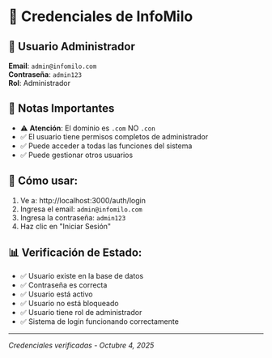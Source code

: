 # 🔑 Credenciales de InfoMilo

## 👤 Usuario Administrador

**Email**: `admin@infomilo.com`  
**Contraseña**: `admin123`  
**Rol**: Administrador

## 📝 Notas Importantes

- ⚠️ **Atención**: El dominio es `.com` NO `.con`
- ✅ El usuario tiene permisos completos de administrador
- ✅ Puede acceder a todas las funciones del sistema
- ✅ Puede gestionar otros usuarios

## 🚀 Cómo usar:

1. Ve a: http://localhost:3000/auth/login
2. Ingresa el email: `admin@infomilo.com`
3. Ingresa la contraseña: `admin123`
4. Haz clic en "Iniciar Sesión"

## 📊 Verificación de Estado:

- ✅ Usuario existe en la base de datos
- ✅ Contraseña es correcta
- ✅ Usuario está activo
- ✅ Usuario no está bloqueado
- ✅ Usuario tiene rol de administrador
- ✅ Sistema de login funcionando correctamente

---
*Credenciales verificadas - Octubre 4, 2025*
